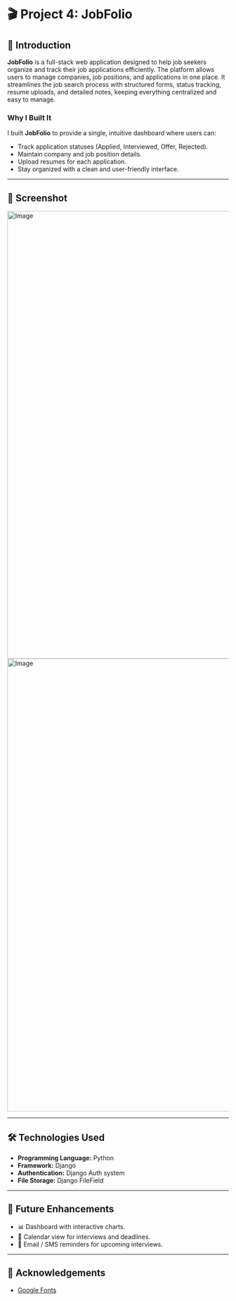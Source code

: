 # 🎬 Project 4: JobFolio

## 📝 Introduction  

**JobFolio** is a full-stack web application designed to help job seekers organize and track their job applications efficiently. The platform allows users to manage companies, job positions, and applications in one place. It streamlines the job search process with structured forms, status tracking, resume uploads, and detailed notes, keeping everything centralized and easy to manage.  

### Why I Built It  
I built **JobFolio** to provide a single, intuitive dashboard where users can:  
- Track application statuses (Applied, Interviewed, Offer, Rejected).  
- Maintain company and job position details.  
- Upload resumes for each application.  
- Stay organized with a clean and user-friendly interface.  

---


## 🎨 Screenshot  
<img width="1919" height="1016" alt="Image" src="https://github.com/user-attachments/assets/8de28944-9b6c-4875-b12d-b72f60c9dcb9" />


<img width="1919" height="1028" alt="Image" src="https://github.com/user-attachments/assets/e6deff3f-fb2b-4910-8bb5-f5f1347a3312" />

---

## 🛠️ Technologies Used  

- **Programming Language:** Python 
- **Framework:** Django   
- **Authentication:** Django Auth system  
- **File Storage:** Django FileField

---

## 🔮 Future Enhancements  

- 📊 Dashboard with interactive charts.  
- 📅 Calendar view for interviews and deadlines.  
- 🔔 Email / SMS reminders for upcoming interviews.  

---

## 🙏 Acknowledgements  

* [Google Fonts](https://fonts.google.com/)  
